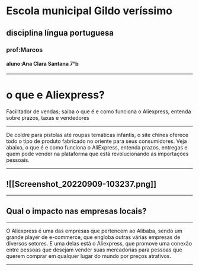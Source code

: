 # Escola municipal Gildo veríssimo 

## disciplina língua portuguesa

### prof:Marcos

#### aluno:Ana Clara Santana 7°b
---


# o que e Aliexpress?
Facilitador de vendas; saiba o que é e como funciona o Aliexpress, entenda sobre prazos, taxas e vendedores

---


De coldre para pistolas até roupas temáticas infantis, o site chines oferece todo o tipo de produto fabricado no oriente para seus consumidores. Veja abaixo, o que é e como funciona o AliExpress, entenda prazos, entregas e quem pode vender na plataforma que está revolucionando as importações pessoais.

---

![[Screenshot_20220909-103237.png]]
---
---


Qual o impacto nas empresas locais?
---


---
O Aliexpress é uma das empresas que pertencem ao Alibaba, sendo um grande player de e-commerce, que engloba outras várias empresas de diversos setores. E uma delas está o Aliexpress, que promove uma conexão entre pessoas que desejam vender suas mercadorias para pessoas que querem comprar em qualquer lugar do mundo por preços atrativos.

---
